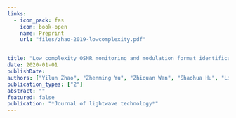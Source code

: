 ```yaml
---
links:
  - icon_pack: fas
    icon: book-open
    name: Preprint
    url: "files/zhao-2019-lowcomplexity.pdf"


title: "Low complexity OSNR monitoring and modulation format identification based on binarized neural networks"
date: 2020-01-01
publishDate: 
authors: ["Yilun Zhao", "Zhenming Yu", "Zhiquan Wan", "Shaohua Hu", "Liang Shu", "Jing Zhang", "Kun Xu"]
publication_types: ["2"]
abstract: ""
featured: false
publication: "*Journal of lightwave technology*"
---
```


